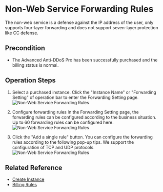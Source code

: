 # Non-Web Service Forwarding Rules

The non-web service is a defense against the IP address of the user, only supports four-layer forwarding and does not support seven-layer protection like CC defense.

## Precondition
- The Advanced Anti-DDoS Pro has been successfully purchased and the billing status is normal.

## Operation Steps
1. Select a purchased instance. Click the "Instance Name" or "Forwarding Setting" of operation bar to enter the Forwarding Setting page.
![Non-Web Service Forwarding Rules](https://github.com/jdcloudcom/cn/blob/edit/image/Advanced%20Anti-DDoS/non-web%2001.png)

2. Configure forwarding rules
In the Forwarding Setting page, the forwarding rules can be configured according to the business situation. Up to 60 forwarding rules can be configured here.
![Non-Web Service Forwarding Rules](https://github.com/jdcloudcom/cn/blob/edit/image/Advanced%20Anti-DDoS/non-web%2002.png)

3. Click the "Add a single rule" button.
You can configure the forwarding rules according to the following pop-up tips. We support the configuration of TCP and UDP protocols.
![Non-Web Service Forwarding Rules](https://github.com/jdcloudcom/cn/blob/edit/image/Advanced%20Anti-DDoS/non-web%2003.png)


## Related Reference

- [Create Instance](Create-Instance.md)
- [Billing Rules](../Pricing/Billing-Rules.md)
